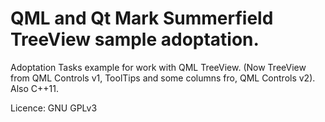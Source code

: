 # QML and Qt Mark Summerfield TreeView sample adoptation.

Adoptation Tasks example for work with QML TreeView. (Now TreeView from QML Controls v1, ToolTips and some columns fro, QML Controls v2).
Also C++11.

Licence: GNU GPLv3
